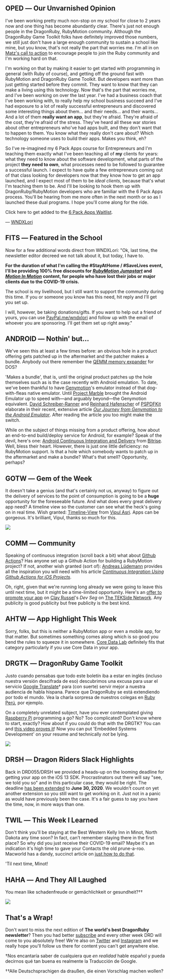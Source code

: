 <div style="display:none;font−size:0;line−height:0;max−height:0;mso−hide:all">DRD057: It may be April Fools' Day but, no kidding, this issue is no joke. It is multilingual, however.</div>

## OPED ― Our Unvarnished Opinion

I've been working pretty much non-stop on my school for close to 2 years now and one thing has become abundantly clear.
There's just not enough people in the DragonRuby, RubyMotion community. Although the DragonRuby Game Toolkit folks have 
definitely improved those numbers, we still just don't have a large enough community to sustain a school like mine, but 
you know, that's not really the part that worries me. I'm all in on [Matz's call to action](https://www.youtube.com/watch?v=2g9R7PUCEXo)
to encourage people to join the Ruby community and I'm working hard on that. 

I'm working on that by making it easier to get started with programming in general (with Ruby of course), and getting
off the ground fast with RubyMotion 
and DragonRuby Game Toolkit. But developers want more than just getting started before they commit. They want to know 
that they can make a living using this technology. Now that's the part that worries me, and I've been working on over the last year.
I've had a business coach that I've been working with, to really help my school business succeed and I've had
exposure to a lot of really successful entrepreneurs and discovered some interesting things about them... and their needs... 
and their wants... And a lot of them **really want an app**, but they're afraid. They're afraid of the cost, they're afraid 
of the stress. They've heard all these war stories about other entrepreneurs who've had apps built, and they don't want
that to happen to them. You know what they really don't care about? Which technology someone uses to build their apps.
Makes you think, eh?
 
So I've re-imagined my 6 Pack Apps course for Entrepreneurs and I'm teaching them exactly what 
I've been teaching all of **my** clients for years: what they need to know about the software development, what parts of the 
project **they need to own**, what processes need to be followed to guarantee a successful launch. I expect to have quite a 
few entrepreneurs coming out of that class looking for developers now that they know how to get an app launched, and I expect
most of them to be *ideal clients*, because that's what I'm teaching them to be.  And I'll be 
looking to hook them up with DragonRuby/RubyMotion developers who are familiar with the 6 Pack Apps process. You'll be hearing from me more often 
in the next month or so as I launched these dual programs. I hope you'll come along for the ride.

Click here to get added to the [6 Pack Apps Waitlist](https://6packapps.io/waitlist).

 ― [WNDXLori](https://twitter.com/wndxlori)

## FITS ― Featured in the School

Now for a few additional words direct from WNDXLori: "Ok, last time, the newsletter editor decreed we not talk about it, but today, I have to.

**For the duration of what I'm calling the #StayAtHome / #SaveLives event, I'll be providing 100% free discounts for [*RubyMotion Jumpstart*](https://wndx.school/p/rubymotion-jumpstart) and [*Motion In Motion*](https://wndx.school/p/motion-in-motion-collection) content, for people who have lost their jobs or major clients due to the COVID-19 crisis.**

The school is my livelihood, but I still want to support the community during this time. If you or someone you know has this need, hit reply and I'll get you set up.

I will, however, be taking donations/gifts. If you want to help out a friend of yours, you can use [PayPal.me/wndxlori](https://paypal.me/wndxlori) and follow up with the email of whoever you are sponsoring. I'll get them set up right away."

## ANDROID ― Nothin' but...

We've seen this at least a few times before: an obvious hole in a product offering gets patched up in the aftermarket and the patcher makes a bundle. Anybody out there remember the [QEMM memory expander](https://en.wikipedia.org/wiki/QEMM) for DOS?

'Makes a bundle', that is, until the original product patches up the hole themselves such as is the case recently with Android emulation. To date, we've been thankful to have [Genymotion](https://www.genymotion.com)'s emulator instead of that dog-with-fleas native emulator. Until [Project Marble](https://medium.com/androiddevelopers/android-emulator-project-marble-improvements-1175a934941e) brought the Android Emulator up to speed with―and arguably beyond―the Genymotion equivalent. [David Schreiber-Ranner](https://twitter.com/flashmasterdash) and [Reinhard Hafenscher](https://github.com/irgendeinich) of [PSPDFKit](https://pspdfkit.com) elaborate in their recent, extensive article [*Our Journey from Genymotion to the Android Emulator*](https://pspdfkit.com/blog/2019/our-journey-from-genymotion-to-the-android-emulator/). After reading the article you too might make the switch.

While on the subject of things missing from a product offering, how about an end-to-end build/deploy service for Android, for example? Speak of the devil, here's one: [Android Continuous Integration and Delivery](https://www.bitrise.io/features/android-features) from [Bitrise](https://www.bitrise.io). Well, bless their heart. However, there is just one little deficiency: no RubyMotion support. Is that a hole which somebody wants to patch up in the aftermarket and make a bundle? What's that smell? Opportunity, perhaps?

## GOTW ― Gem of the Week

It doesn't take a genius (and that's certainly not us, anyway) to figure out the delivery of services to the point of consumption is going to be a **huge** opportunity for the foreseeable future. And what does every great delivery app need? A timeline view so the customer can see what the heck's going on in real time. Wish granted: [Timeline-View](https://github.com/vipulasri/Timeline-View) from [Vipul Asri](https://github.com/vipulasri). Apps can be gorgeous. It's brilliant, Vipul, thanks so much for this.

![](https://dragonrubydispatch.com/assets/images/timeline-590x332.png)

## COMM ― Community

Speaking of continuous integration (scroll back a bit) what about [Github Actions](https://github.com/features/actions)? Has anyone set up a Github Action for building a RubyMotion project? If not, another wish granted (sort of): [Andreas Lüdemann](https://andreaslydemann.com) provides all the inspiration you will need with his article [*Continuous Integration Using Github Actions for iOS Projects*](https://andreaslydemann.com/continuous-integration-using-github-actions-for-ios-projects/).

Oh, right, given that we're running long already we were going to leave this until next time, but it might be a time-limited opportunity. Here's an [offer to promote your app](https://twitter.com/clayrussell/status/1244006553100996611) on [Clay Russel](https://twitter.com/clayrussell)'s *Dev Seg* on [The TEKSide Network](https://www.tekside.net). Any publicity is good publicity but free publicity is the best kind.

## AHTW ― App Highlight This Week

Sorry, folks, but this is neither a RubyMotion app or even a mobile app, for that matter. But sometimes something comes along which is so good you bend the rules to squeeze it in somewhere. [Core Data Lab](https://betamagic.nl/products/coredatalab.html) definitely fits that category particularly if you use Core Data in your app.

## DRGTK ― DragonRuby Game Toolkit

Justo cuando pensabas que todo este boletín iba a estar en inglés (incluso nuestra versión descifrada de eso) descubrimos una excusa para usar el servicio [Google Translate](https://translate.google.com)† para (con suerte) servir mejor a nuestra audiencia de habla hispana. Parece que DragonRuby se está extendiendo por todo el mundo. Vea la charla sorpresa de nuestros colegas en [Ruby Perú](https://twitter.com/rubyperu/status/1228120518844452864), por ejemplo.

On a completely unrelated subject, have you ever contemplated giving [Raspberry Pi](https://www.raspberrypi.org) programming a go? No? Too complicated? Don't know where to start, exactly? How about if you could do that with the DRGTK? You can and [this video proves it](https://www.youtube.com/watch?v=bh-0ShZTOjA)! Now you can put 'Embedded Systems Development' on your resume and technically *not* be lying.

![](https://dragonrubydispatch.com/assets/images/raspberry-pi-590x322.png)

## DRSH ― Dragon Riders Slack Highlights

Back in DRD055/DRSH we provided a heads-up on the looming deadline for getting your app on the iOS 13 SDK. Procrastinators out there will say "see, we told you so" and in this particular case, they would be right. The deadline [has been extended](https://developer.apple.com/news/?id=03262020b) to **June 30, 2020**. We wouldn't count on yet another extension so you still want to get working on it. Just not in a panic as would have previously been the case. It's a fair guess to say you have the time, now, in more ways than one. 

## TWIL ― This Week I Learned

Don't think you'll be staying at the Best Western Kelly Inn in Minot, North Dakota any time soon? In fact, can't remember staying there in the first place? So why did you just receive their COVID-19 email? Maybe it's an indication it's high time to gave your Contacts the old prune-a-roo. Macworld has a dandy, succinct article on [just how to do that](https://www.macworld.com/article/1143031/oldcontacts.html).

'Til next time, Minot!  

## HAHA ― And They All Laughed

You mean like schadenfreude or gemächlichkeit or gesundheit?††

![](https://dragonrubydispatch.com/assets/images/nuthatch-590x332.png)

## That's a Wrap!

Don't want to miss the next edition of **The world's best DragonRuby newsletter**? Then you had better [subscribe](https://motivated-experimenter-209.ck.page/bd51551808?ck_subscriber_id=612863934) and every other week DRD will come to you absolutely free! We're also on [Twitter](https://twitter.com/wndxschool) and [Instagram](https://instagram.com/wndxschool) and we really hope you'll follow us there for content you can't get anywhere else.

†Nos encantaría saber de cualquiera que *en realidad* hable español y pueda decirnos qué tan buena es realmente la Traducción de Google.

††Alle Deutschsprachigen da draußen, die einen Vorschlag machen wollen?